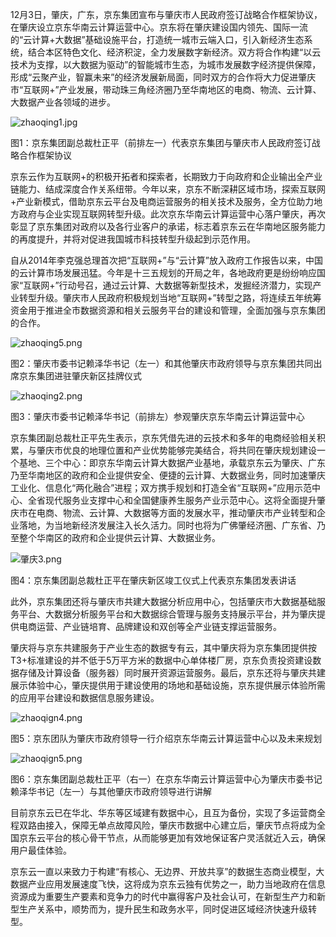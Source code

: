 12月3日，肇庆，广东，京东集团宣布与肇庆市人民政府签订战略合作框架协议，在肇庆设立京东华南云计算运营中心。京东将在肇庆建设国内领先、国际一流的“云计算+大数据”基础设施平台，打造统一城市云端入口，引入新经济生态系统，结合本区特色文化、经济积淀，全力发展数字新经济。双方将合作构建“以云技术为支撑，以大数据为驱动”的智能城市生态，为城市发展数字经济提供保障，形成“云聚产业，智赢未来”的经济发展新局面，同时双方的合作将大力促进肇庆市“互联网+”产业发展，带动珠三角经济圈乃至华南地区的电商、物流、云计算、大数据产业各领域的进步。

![zhaoqing1.jpg]()

图1：京东集团副总裁杜正平（前排左一）代表京东集团与肇庆市人民政府签订战略合作框架协议

京东云作为互联网+的积极开拓者和探索者，长期致力于向政府和企业输出全产业链能力、结成深度合作关系纽带。今年以来，京东不断深耕区域市场，探索互联网+产业新模式，借助京东云平台及电商运营服务的相关技术及服务，全方位助力地方政府与企业实现互联网转型升级。此次京东华南云计算运营中心落户肇庆，再次彰显了京东集团对政府以及各行业客户的承诺，标志着京东云在华南地区服务能力的再度提升，并将对促进我国城市科技转型升级起到示范作用。

自从2014年李克强总理首次把“互联网+”与“云计算”放入政府工作报告以来，中国的云计算市场发展迅猛。今年是十三五规划的开局之年，各地政府更是纷纷响应国家“互联网+”行动号召，通过云计算、大数据等新型技术，发掘经济潜力，实现产业转型升级。肇庆市人民政府积极规划当地“互联网+”转型之路，将连续五年统筹资金用于推进全市数据资源和相关云服务平台的建设和管理，全面加强与京东集团的合作。

![zhaoqing5.png]()

图2：肇庆市委书记赖泽华书记（左一）和其他肇庆市政府领导与京东集团共同出席京东集团进驻肇庆新区挂牌仪式

![zhaoqing2.png]()

图3：肇庆市委书记赖泽华书记（前排左）参观肇庆京东华南云计算运营中心

京东集团副总裁杜正平先生表示，京东凭借先进的云技术和多年的电商经验相关积累，与肇庆市优良的地理位置和产业优势能够完美结合，将共同在肇庆规划建设一个基地、三个中心：即京东华南云计算大数据产业基地，承载京东云为肇庆、广东乃至华南地区的政府和企业提供安全、便捷的云计算、大数据业务，同时加速肇庆工业化、信息化“两化融合”进程；双方携手规划和打造全省“互联网+”应用示范中心、全省现代服务业支撑中心和全国健康养生服务产业示范中心。这将全面提升肇庆市在电商、物流、云计算、大数据等方面的发展水平，推动肇庆市产业转型和企业落地，为当地新经济发展注入长久活力。同时也将为广佛肇经济圈、广东省、乃至整个华南区的政府和企业提供云计算、大数据业务。

![肇庆3.png]()

图4：京东集团副总裁杜正平在肇庆新区竣工仪式上代表京东集团发表讲话

此外，京东集团还将与肇庆市共建大数据分析应用中心，包括肇庆市大数据基础服务平台、大数据分析服务平台和大数据综合管理与服务支持展示平台，并为肇庆提供电商运营、产业链培育、品牌建设和双创等全产业链支撑运营服务。

肇庆将与京东共建服务于产业生态的数据专有云，其中肇庆将为京东集团提供按T3+标准建设的并不低于5万平方米的数据中心单体楼厂房，京东负责投资建设数据存储及计算设备（服务器）同时展开资源运营服务。最后，京东还将与肇庆共建展示体验中心，肇庆提供用于建设使用的场地和基础设施，京东提供展示体验所需的应用平台建设和数据信息服务建设。

![zhaoqign4.png]()

图5：京东团队为肇庆市政府领导一行介绍京东华南云计算运营中心以及未来规划

![zhaoqign5.png]()

图6：京东集团副总裁杜正平（右一）在京东华南云计算运营中心为肇庆市委书记赖泽华书记（左一）与其他肇庆市政府领导进行讲解

目前京东云已在华北、华东等区域建有数据中心，且互为备份，实现了多运营商全程双路由接入，保障无单点故障风险，肇庆市数据中心建立后，肇庆节点将成为全国京东云平台的核心骨干节点，从而能够更加有效地保证客户灵活就近入云，确保用户最佳体验。

京东云一直以来致力于构建“有核心、无边界、开放共享”的数据生态商业模型，大数据产业应用发展速度飞快，这将成为京东云独有优势之一，助力当地政府在信息资源成为重要生产要素和竞争力的时代中赢得客户及社会认可，在新型生产力和新型生产关系中，顺势而为，提升民生和政务水平，同时促进区域经济快速升级转型。